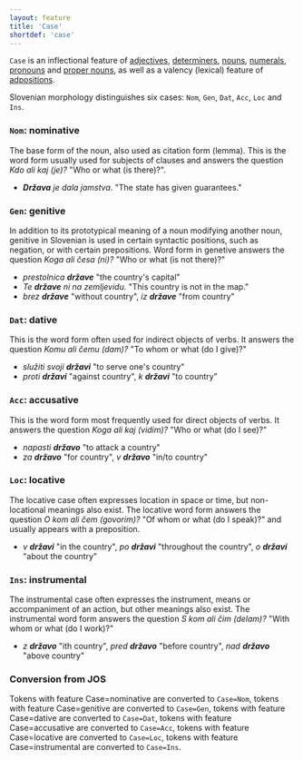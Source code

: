 ```yaml
---
layout: feature
title: 'Case'
shortdef: 'case'
---
```


`Case` is an inflectional feature of [adjectives](ADJ), [determiners](DET), [nouns](NOUN), [numerals](NUM), [pronouns](PRON) and [proper nouns](PROPN), as well as a valency (lexical) feature of [adpositions](ADP).

Slovenian morphology distinguishes six cases:
`Nom`, `Gen`, `Dat`, `Acc`, `Loc` and `Ins`.

### `Nom`: nominative

The base form of the noun, also used as citation form (lemma). This is the word form usually used for subjects of clauses and answers the question _Kdo ali kaj (je)?_ "Who or what (is there)?".

* _<b>Država</b> je dala jamstva_. "The state has given guarantees."

### `Gen`: genitive

In addition to its prototypical meaning of a noun modifying another noun, genitive in Slovenian is used in certain syntactic positions, such as negation, or with certain prepositions. Word form in genetive answers the question _Koga ali česa (ni)?_ "Who or what (is not there)?"

* _prestolnica <b>države</b>_ "the country's capital"
* _Te <b>države</b> ni na zemljevidu._ "This country is not in the map."
* _brez <b>države</b>_ "without country", _iz <b>države</b>_ "from country"

### `Dat`: dative

This is the word form often used for indirect objects of verbs. It answers the question _Komu ali čemu (dam)?_ "To whom or what (do I give)?"

* _služiti svoji <b>državi</b>_ "to serve one's country"
* _proti <b>državi</b>_ "against country", _k <b>državi</b>_ "to country" 

### `Acc`: accusative

This is the word form most frequently used for direct objects of verbs. It answers the question _Koga ali kaj (vidim)?_ "Who or what (do I see)?"

* _napasti <b>državo</b>_ "to attack a country"
* _za <b>državo</b>_ "for country", _v <b>državo</b>_ "in/to country"  

### `Loc`: locative

The locative case often expresses location in space or time, but non-locational meanings also exist. The locative word form answers the question _O kom ali čem (govorim)?_ "Of whom or what (do I speak)?" and usually appears with a preposition.

* _v <b>državi</b>_ "in the country", _po <b>državi</b>_ "throughout the country", _o <b>državi</b>_ "about the country"

### `Ins`: instrumental

The instrumental case often expresses the instrument, means or accompaniment of an action, but other meanings also exist. The instrumental word form answers the question _S kom ali čim (delam)?_ "With whom or what (do I work)?"

* _z <b>državo</b>_ "ith country", _pred <b>državo</b>_ "before country", _nad <b>državo</b>_ "above country"

### Conversion from JOS

Tokens with feature Case=nominative are converted to `Case=Nom`, tokens with feature Case=genitive are converted to `Case=Gen`, tokens with feature Case=dative are converted to `Case=Dat`, tokens with feature Case=accusative are converted to `Case=Acc`, tokens with feature Case=locative are converted to `Case=Loc`, tokens with feature Case=instrumental are converted to `Case=Ins`.
<!-- Interlanguage links updated Út zář 29 20:43:00 CEST 2020 -->
